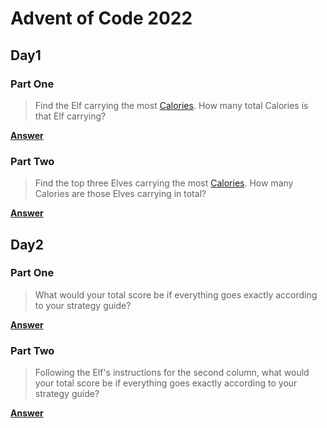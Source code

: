 # Advent of Code 2022

## Day1

### Part One
 > Find the Elf carrying the most [Calories](https://github.com/KuroChu/AdventOfCode/blob/master/Day1/input.txt). How many total Calories is that Elf carrying?
 
 **[Answer](https://github.com/KuroChu/AdventOfCode/blob/master/Day1/Part1.py)**

### Part Two
 > Find the top three Elves carrying the most [Calories](https://github.com/KuroChu/AdventOfCode/blob/master/Day1/input.txt). How many Calories are those Elves carrying in total?

 **[Answer](https://github.com/KuroChu/AdventOfCode/blob/master/Day1/Part1.py)**

## Day2

### Part One
 > What would your total score be if everything goes exactly according to your strategy guide?

 **[Answer](https://github.com/KuroChu/AdventOfCode/blob/master/Day2/Part1.cc)**

### Part Two
 > Following the Elf's instructions for the second column, what would your total score be if everything goes exactly according to your strategy guide?

 **[Answer](https://github.com/KuroChu/AdventOfCode/blob/master/Day2/Part2.cc)**